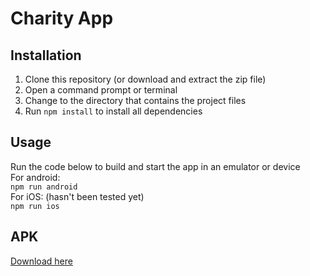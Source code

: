 # Charity App

## Installation
1. Clone this repository (or download and extract the zip file)
2. Open a command prompt or terminal
3. Change to the directory that contains the project files
4. Run `npm install` to install all dependencies

## Usage
Run the code below to build and start the app in an emulator or device  
For android:  
`npm run android`  
For iOS: (hasn't been tested yet)  
`npm run ios`

## APK
[Download here](https://exp-shell-app-assets.s3.us-west-1.amazonaws.com/android/%40sarahangel/Charity-65ba420ed7e4407ebd116fb8512f654a-signed.apk)
